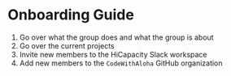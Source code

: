 # Onboarding Guide

1. Go over what the group does and what the group is about
1. Go over the current projects
1. Invite new members to the HiCapacity Slack workspace
1. Add new members to the `CodeWithAloha` GitHub organization
